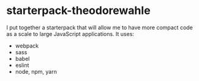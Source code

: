 # starterpack-theodorewahle

I put together a starterpack that will allow me to have more compact code as a scale to large JavaScript applications. It uses:

- webpack
- sass
- babel
- eslint
- node, npm, yarn
